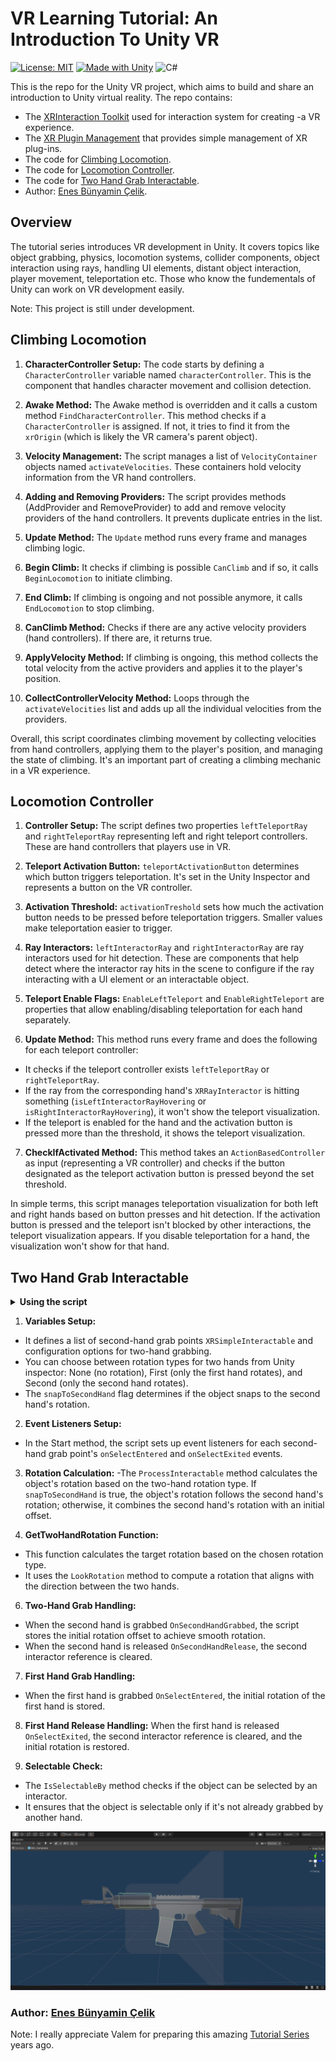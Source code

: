 # VR Learning Tutorial: An Introduction To Unity VR

[![License: MIT](https://img.shields.io/badge/License-MIT-yellow.svg)](https://opensource.org/licenses/MIT)
[![Made with Unity](https://img.shields.io/badge/Made%20with-Unity-57b9d3.svg?style=flat&logo=unity)](https://unity3d.com)
![C#](https://badgen.net/discord/members/csharp)

This is the repo for the Unity VR project, which aims to build and share an introduction to Unity virtual reality. The repo contains:

- The [XRInteraction Toolkit](https://docs.unity3d.com/Packages/com.unity.xr.interaction.toolkit@2.4/manual/index.html) used for interaction system for creating -a VR experience.
- The [XR Plugin Management](https://docs.unity3d.com/Manual/com.unity.xr.management.html) that provides simple management of XR plug-ins.
- The code for [Climbing Locomotion](#climbing-locomotion).
- The code for [Locomotion Controller](#locomotion-controller).
- The code for [Two Hand Grab Interactable](#two-hand-grab-interactable).
- Author: [Enes Bünyamin Çelik](https://github.com/enesbunyamincelik).

## Overview 

The tutorial series introduces VR development in Unity. It covers topics like object grabbing, physics, locomotion systems, collider components, object interaction using rays, handling UI elements, distant object interaction, player movement, teleportation etc. Those who know the fundementals of Unity can work on VR development easily.

Note: This project is still under development.

## Climbing Locomotion

1. **CharacterController Setup:** The code starts by defining a `CharacterController` variable named `characterController`. This is the component that handles character movement and collision detection.

2. **Awake Method:** The Awake method is overridden and it calls a custom method `FindCharacterController`. This method checks if a `CharacterController` is assigned. If not, it tries to find it from the `xrOrigin` (which is likely the VR camera's parent object).

3. **Velocity Management:** The script manages a list of `VelocityContainer` objects named `activateVelocities`. These containers hold velocity information from the VR hand controllers.

4. **Adding and Removing Providers:** The script provides methods (AddProvider and RemoveProvider) to add and remove velocity providers of the hand controllers. It prevents duplicate entries in the list.

5. **Update Method:** The `Update` method runs every frame and manages climbing logic.

6. **Begin Climb:** It checks if climbing is possible `CanClimb` and if so, it calls `BeginLocomotion` to initiate climbing.

7. **End Climb:** If climbing is ongoing and not possible anymore, it calls `EndLocomotion` to stop climbing.

8. **CanClimb Method:** Checks if there are any active velocity providers (hand controllers). If there are, it returns true.

9. **ApplyVelocity Method:** If climbing is ongoing, this method collects the total velocity from the active providers and applies it to the player's position.

10. **CollectControllerVelocity Method:** Loops through the `activateVelocities` list and adds up all the individual velocities from the providers.

Overall, this script coordinates climbing movement by collecting velocities from hand controllers, applying them to the player's position, and managing the state of climbing. It's an important part of creating a climbing mechanic in a VR experience.


## Locomotion Controller

1. **Controller Setup:** The script defines two properties `leftTeleportRay` and `rightTeleportRay` representing left and right teleport controllers. These are hand controllers that players use in VR.

2. **Teleport Activation Button:** `teleportActivationButton` determines which button triggers teleportation. It's set in the Unity Inspector and represents a button on the VR controller.

3. **Activation Threshold:** `activationTreshold` sets how much the activation button needs to be pressed before teleportation triggers. Smaller values make teleportation easier to trigger.

4. **Ray Interactors:** `leftInteractorRay` and `rightInteractorRay` are ray interactors used for hit detection. These are components that help detect where the ìnteractor ray hits in the scene to configure if the ray interacting with a UI element or an interactable object. 

5. **Teleport Enable Flags:** `EnableLeftTeleport` and `EnableRightTeleport` are properties that allow enabling/disabling teleportation for each hand separately.

6. **Update Method:** This method runs every frame and does the following for each teleport controller:

  - It checks if the teleport controller exists `leftTeleportRay` or `rightTeleportRay`.
  - If the ray from the corresponding hand's `XRRayInteractor` is hitting something (`isLeftInteractorRayHovering` or `isRightInteractorRayHovering`), it won't show the teleport visualization.
  - If the teleport is enabled for the hand and the activation button is pressed more than the threshold, it shows the teleport visualization.

7. **CheckIfActivated Method:** This method takes an `ActionBasedController` as input (representing a VR controller) and checks if the button designated as the teleport activation button is pressed beyond the set threshold.

In simple terms, this script manages teleportation visualization for both left and right hands based on button presses and hit detection. If the activation button is pressed and the teleport isn't blocked by other interactions, the teleport visualization appears. If you disable teleportation for a hand, the visualization won't show for that hand.

## Two Hand Grab Interactable

<details>
<summary> <strong> Using the script </strong> </summary>

1. We use `TwoHandGrabInteractable` script to provide two hand interaction to an object. 
2. We added two box collider to the object we want to grab and deleted the meshes in order not to see them.
3. We unchecked the Is Trigger event from Unity inspector to ensure the colliders are sticked to the object and not fall.

</details>

1. **Variables Setup:**
- It defines a list of second-hand grab points `XRSimpleInteractable` and configuration options for two-hand grabbing.
- You can choose between rotation types for two hands from Unity inspector: None (no rotation), First (only the first hand rotates), and Second (only the second hand rotates).
- The `snapToSecondHand` flag determines if the object snaps to the second hand's rotation.

2. **Event Listeners Setup:**
- In the Start method, the script sets up event listeners for each second-hand grab point's `onSelectEntered` and `onSelectExited` events.

3. **Rotation Calculation:**
-The `ProcessInteractable` method calculates the object's rotation based on the two-hand rotation type.
If `snapToSecondHand` is true, the object's rotation follows the second hand's rotation; otherwise, it combines the second hand's rotation with an initial offset.

5. **GetTwoHandRotation Function:**
- This function calculates the target rotation based on the chosen rotation type.
- It uses the `LookRotation` method to compute a rotation that aligns with the direction between the two hands.

6. **Two-Hand Grab Handling:**
- When the second hand is grabbed `OnSecondHandGrabbed`, the script stores the initial rotation offset to achieve smooth rotation.
- When the second hand is released `OnSecondHandRelease`, the second interactor reference is cleared.

7. **First Hand Grab Handling:**
- When the first hand is grabbed `OnSelectEntered`, the initial rotation of the first hand is stored.

8. **First Hand Release Handling:**
When the first hand is released `OnSelectExited`, the second interactor reference is cleared, and the initial rotation is restored.

9. **Selectable Check:**
- The `IsSelectableBy` method checks if the object can be selected by an interactor.
- It ensures that the object is selectable only if it's not already grabbed by another hand.

[//]: # (![M4_Carbine]&#40;Assets/README/M4_Carbine.png| width=100&#41;)
[<img src="Assets/README/M4_Carbine.png" width="750" />](./Assets/README/M4_Carbine.png)

### Author: [Enes Bünyamin Çelik](https://github.com/enesbunyamincelik)

Note: I really appreciate Valem for preparing this amazing [Tutorial Series](https://www.youtube.com/playlist?list=PLrk7hDwk64-a_gf7mBBduQb3PEBYnG4fU) years ago.
